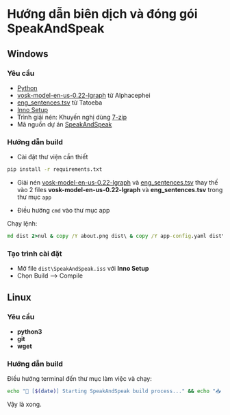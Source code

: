 # Hướng dẫn biên dịch và đóng gói SpeakAndSpeak

## Windows

### Yêu cầu
- [Python](https://www.python.org/downloads/)
- [vosk-model-en-us-0.22-lgraph](https://alphacephei.com/vosk/models/vosk-model-en-us-0.22-lgraph.zip) từ Alphacephei
- [eng_sentences.tsv](https://downloads.tatoeba.org/exports/per_language/eng/eng_sentences.tsv.bz2) từ Tatoeba
- [Inno Setup](https://jrsoftware.org/isdl.php#stable)
- Trình giải nén: Khuyến nghị dùng [7-zip](https://www.7-zip.org/)
- Mã nguồn dự án [SpeakAndSpeak](https://github.com/nguyenhhoa03/SpeakAndSpeak/archive/refs/heads/main.zip)

### Hướng dẫn build

- Cài đặt thư viện cần thiết
```cmd
pip install -r requirements.txt
```

- Giải nén [vosk-model-en-us-0.22-lgraph](https://alphacephei.com/vosk/models/vosk-model-en-us-0.22-lgraph.zip) và [eng_sentences.tsv](https://downloads.tatoeba.org/exports/per_language/eng/eng_sentences.tsv.bz2) thay thế vào 2 files **vosk-model-en-us-0.22-lgraph** và **eng_sentences.tsv** trong thư mục `app`

- Điều hướng `cmd` vào thư mục app

Chạy lệnh:
```cmd
md dist 2>nul & copy /Y about.png dist\ & copy /Y app-config.yaml dist\ & copy /Y eng_sentences.tsv dist\ & copy /Y user-data.yaml dist\ & copy /Y welcome.png dist\ & copy /Y arpabet_ipa_database.csv dist\ & copy /Y ipa_confusion_groups.yaml dist\ & copy /Y welcome.ico dist\ & copy /Y LICENSE dist\ & copy /Y SpeakAndSpeak.iss dist\ & pyinstaller --onefile --noconsole --add-binary "C:\Users\%USERNAME%\AppData\Local\Programs\Python\Python313\Lib\site-packages\vosk\libvosk.dll;vosk" --add-data "vosk-model-en-us-0.22-lgraph;vosk-model-en-us-0.22-lgraph" --add-data "about.png;." --add-data "app-config.yaml;." --add-data "eng_sentences.tsv;." --add-data "user-data.yaml;." --add-data "welcome.png;." --add-data "arpabet_ipa_database.csv;." --add-data "ipa_confusion_groups.yaml;." --icon "welcome.ico" --hidden-import "PIL._tkinter_finder" --name "SpeakAndSpeak" app.py & pyinstaller --onefile --noconsole --add-binary "C:\Users\%USERNAME%\AppData\Local\Programs\Python\Python313\Lib\site-packages\vosk\libvosk.dll;vosk" --add-data "vosk-model-en-us-0.22-lgraph;vosk-model-en-us-0.22-lgraph" --add-data "arpabet_ipa_database.csv;." --add-data "ipa_confusion_groups.yaml;." --icon "welcome.ico" --hidden-import "PIL._tkinter_finder" --hidden-import "cmudict" --collect-all "cmudict" --collect-all "pronouncing" --collect-all "customtkinter" --collect-all "wonderwords" --name "discrimination" discrimination.py & move /Y dist\discrimination.exe dist\ 2>nul & cd dist & echo ✅ Build completed! Run with: SpeakAndSpeak.exe & dir
```

### Tạo trình cài đặt

- Mở file `dist\SpeakAndSpeak.iss` với **Inno Setup**
- Chọn Build --> Compile

## Linux

### Yêu cầu 
- **python3**
- **git**
- **wget**

### Hướng dẫn build

Điều hướng terminal đến thư mục làm việc và chạy:

```bash
echo "🚀 [$(date)] Starting SpeakAndSpeak build process..." && echo "📥 [$(date)] Cloning repository..." && git clone https://github.com/nguyenhhoa03/SpeakAndSpeak 2>&1 | tee -a build.log || (echo "⚠️  [$(date)] Repository already exists, continuing..." | tee -a build.log) && cd SpeakAndSpeak && echo "📦 [$(date)] Installing Python dependencies..." | tee -a ../build.log && pip install -r requirements.txt 2>&1 | tee -a ../build.log && cd app && echo "🎤 [$(date)] Downloading Vosk speech recognition model..." | tee -a ../../build.log && wget -nc -v https://alphacephei.com/vosk/models/vosk-model-en-us-0.22-lgraph.zip 2>&1 | tee -a ../../build.log && echo "📚 [$(date)] Downloading Tatoeba English sentences database..." | tee -a ../../build.log && wget -nc -v https://downloads.tatoeba.org/exports/per_language/eng/eng_sentences.tsv.bz2 2>&1 | tee -a ../../build.log && echo "📂 [$(date)] Extracting Vosk model..." | tee -a ../../build.log && unzip -o vosk-model-en-us-0.22-lgraph.zip 2>&1 | tee -a ../../build.log && echo "📄 [$(date)] Extracting sentences database..." | tee -a ../../build.log && bunzip2 -fk eng_sentences.tsv.bz2 2>&1 | tee -a ../../build.log && echo "📁 [$(date)] Creating dist directory and copying assets..." | tee -a ../../build.log && mkdir -p dist && cp -f about.png app-config.yaml eng_sentences.tsv user-data.yaml welcome.png arpabet_ipa_database.csv ipa_confusion_groups.yaml dist/ 2>&1 | tee -a ../../build.log && echo "🔧 [$(date)] Starting PyInstaller build for SpeakAndSpeak..." | tee -a ../../build.log && pyinstaller --onefile --noconsole --add-binary "$(python -c 'import vosk, os; print(os.path.join(os.path.dirname(vosk.__file__), "libvosk.so"))'):vosk" --add-data "vosk-model-en-us-0.22-lgraph:vosk-model-en-us-0.22-lgraph" --add-data "about.png:." --add-data "app-config.yaml:." --add-data "eng_sentences.tsv:." --add-data "user-data.yaml:." --add-data "welcome.png:." --add-data "arpabet_ipa_database.csv:." --add-data "ipa_confusion_groups.yaml:." --icon "welcome.ico" --hidden-import "PIL._tkinter_finder" --name "SpeakAndSpeak" app.py 2>&1 | tee -a ../../build.log && echo "🎯 [$(date)] Starting PyInstaller build for discrimination..." | tee -a ../../build.log && pyinstaller --onefile --console --add-binary "$(python -c 'import vosk, os; print(os.path.join(os.path.dirname(vosk.__file__), "libvosk.so"))'):vosk" --add-data "vosk-model-en-us-0.22-lgraph:vosk-model-en-us-0.22-lgraph" --add-data "arpabet_ipa_database.csv:." --add-data "ipa_confusion_groups.yaml:." --icon "welcome.ico" --hidden-import "PIL._tkinter_finder" --name "discrimination" discrimination.py 2>&1 | tee -a ../../build.log && mv -f dist/discrimination dist/ 2>/dev/null && cd dist && echo "📊 [$(date)] Build summary:" | tee -a ../../../build.log && echo "📁 Files in dist directory:" | tee -a ../../../build.log && ls -la | tee -a ../../../build.log && echo "💾 Archive files preserved:" | tee -a ../../../build.log && ls -la ../*.zip ../*.bz2 2>/dev/null | tee -a ../../../build.log || echo "No archive files found" | tee -a ../../../build.log && echo "🎯 Executable info:" | tee -a ../../../build.log && file SpeakAndSpeak discrimination 2>/dev/null | tee -a ../../../build.log && echo "📏 File sizes:" | tee -a ../../../build.log && du -h SpeakAndSpeak discrimination | tee -a ../../../build.log && echo "✅ [$(date)] Build completed successfully!" | tee -a ../../../build.log && echo "🚀 Run with: ./SpeakAndSpeak" | tee -a ../../../build.log && echo "📋 Full build log saved to: $(pwd)/../../../build.log"
```

Vậy là xong.

